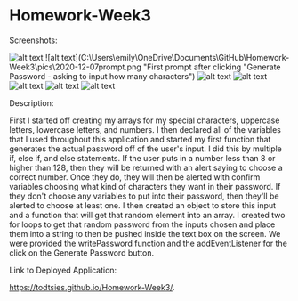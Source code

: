 # Homework-Week3
Screenshots: 

![alt text](C:\Users\emily\OneDrive\Documents\GitHub\Homework-Week3\pics\2020-12-07.png "Deployed application without any clicks")
![alt text](C:\Users\emily\OneDrive\Documents\GitHub\Homework-Week3\pics\2020-12-07prompt.png "First prompt after clicking "Generate Password - asking to input how many characters")
![alt text](C:\Users\emily\OneDrive\Documents\GitHub\Homework-Week3\pics\2020-12-07specialChar.png "Do you want special characters in your password?")
![alt text](C:\Users\emily\OneDrive\Documents\GitHub\Homework-Week3\pics\2020-12-07numbers "Do you want numbers in your password?")
![alt text](C:\Users\emily\OneDrive\Documents\GitHub\Homework-Week3\pics\2020-12-07lowercase "Do you want any lowercase letters in your password?")
![alt text](C:\Users\emily\OneDrive\Documents\GitHub\Homework-Week3\pics\2020-12-07uppercase "Do you want any uppercase letters in your password?")
![alt text](C:\Users\emily\OneDrive\Documents\GitHub\Homework-Week3\pics\password.png "This is the generated password")

Description:

First I started off creating my arrays for my special characters, uppercase letters, lowercase letters, and numbers. I then declared all of the variables that I used throughout this application and started my first function that generates the actual password off of the user's input. I did this by multiple if, else if, and else statements. If the user puts in a number less than 8 or higher than 128, then they will be returned with an alert saying to choose a correct number. Once they do, they will then be alerted with confirm variables choosing what kind of characters they want in their password. If they don't choose any variables to put into their password, then they'll be alerted to choose at least one. I then created an object to store this input and a function that will get that random element into an array. I created two for loops to get that random password from the inputs chosen and place them into a string to then be pushed inside the text box on the screen. We were provided the writePassword function and the addEventListener for the click on the Generate Password button. 

Link to Deployed Application: 

https://todtsies.github.io/Homework-Week3/.